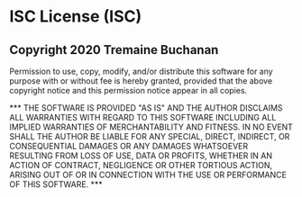 # ISC License (ISC)

## Copyright 2020 Tremaine Buchanan

Permission to use, copy, modify, and/or distribute this software for any purpose with or without fee is hereby granted, provided that the above copyright notice and this permission notice appear in all copies.

*** THE SOFTWARE IS PROVIDED "AS IS" AND THE AUTHOR DISCLAIMS ALL WARRANTIES WITH REGARD TO THIS SOFTWARE INCLUDING ALL IMPLIED WARRANTIES OF MERCHANTABILITY AND FITNESS. IN NO EVENT SHALL THE AUTHOR BE LIABLE FOR ANY SPECIAL, DIRECT, INDIRECT, OR CONSEQUENTIAL DAMAGES OR ANY DAMAGES WHATSOEVER RESULTING FROM LOSS OF USE, DATA OR PROFITS, WHETHER IN AN ACTION OF CONTRACT, NEGLIGENCE OR OTHER TORTIOUS ACTION, ARISING OUT OF OR IN CONNECTION WITH THE USE OR PERFORMANCE OF THIS SOFTWARE. ***